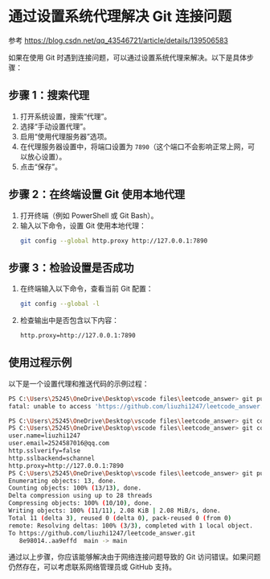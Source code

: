 # 通过设置系统代理解决 Git 连接问题

参考 https://blog.csdn.net/qq_43546721/article/details/139506583

如果在使用 Git 时遇到连接问题，可以通过设置系统代理来解决。以下是具体步骤：

## 步骤 1：搜索代理

1. 打开系统设置，搜索“代理”。
2. 选择“手动设置代理”。
3. 启用“使用代理服务器”选项。
4. 在代理服务器设置中，将端口设置为 `7890`（这个端口不会影响正常上网，可以放心设置）。
5. 点击“保存”。

## 步骤 2：在终端设置 Git 使用本地代理

1. 打开终端（例如 PowerShell 或 Git Bash）。
2. 输入以下命令，设置 Git 使用本地代理：
   ```sh
   git config --global http.proxy http://127.0.0.1:7890
   ```

## 步骤 3：检验设置是否成功

1. 在终端输入以下命令，查看当前 Git 配置：
   ```sh
   git config --global -l
   ```
2. 检查输出中是否包含以下内容：
   ```sh
   http.proxy=http://127.0.0.1:7890
   ```

## 使用过程示例

以下是一个设置代理和推送代码的示例过程：

```sh
PS C:\Users\25245\OneDrive\Desktop\vscode files\leetcode_answer> git push origin main:main
fatal: unable to access 'https://github.com/liuzhi1247/leetcode_answer.git/': Recv failure: Connection was reset

PS C:\Users\25245\OneDrive\Desktop\vscode files\leetcode_answer> git config --global http.proxy http://127.0.0.1:7890
PS C:\Users\25245\OneDrive\Desktop\vscode files\leetcode_answer> git config --global -l
user.name=liuzhi1247
user.email=2524587016@qq.com
http.sslverify=false
http.sslbackend=schannel
http.proxy=http://127.0.0.1:7890
PS C:\Users\25245\OneDrive\Desktop\vscode files\leetcode_answer> git push origin main:main
Enumerating objects: 13, done.
Counting objects: 100% (13/13), done.
Delta compression using up to 28 threads
Compressing objects: 100% (10/10), done.
Writing objects: 100% (11/11), 2.08 KiB | 2.08 MiB/s, done.
Total 11 (delta 3), reused 0 (delta 0), pack-reused 0 (from 0)
remote: Resolving deltas: 100% (3/3), completed with 1 local object.
To https://github.com/liuzhi1247/leetcode_answer.git
   8e98014..aa9effd  main -> main
```

通过以上步骤，你应该能够解决由于网络连接问题导致的 Git 访问错误。如果问题仍然存在，可以考虑联系网络管理员或 GitHub 支持。
